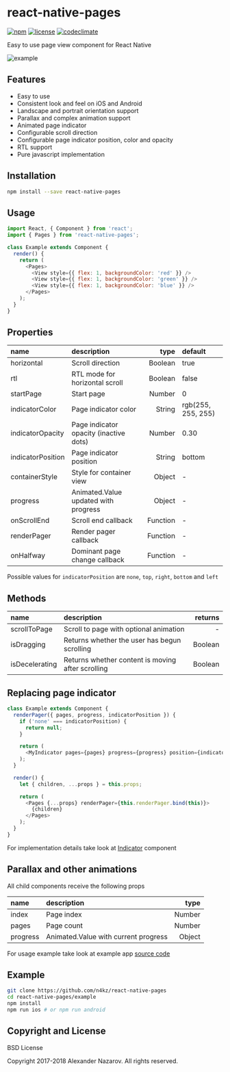 [npm-badge]: https://img.shields.io/npm/v/react-native-pages.svg?colorB=ff6d00
[npm-url]: https://npmjs.com/package/react-native-pages
[license-badge]: https://img.shields.io/npm/l/react-native-pages.svg?colorB=448aff
[license-url]: https://raw.githubusercontent.com/n4kz/react-native-pages/master/license.txt
[indicator-source]: https://github.com/n4kz/react-native-pages/blob/master/src/components/indicator/index.js
[codeclimate-badge]: https://img.shields.io/codeclimate/maintainability/n4kz/react-native-pages.svg
[codeclimate-url]: https://codeclimate.com/github/n4kz/react-native-pages
[example-source]: https://github.com/n4kz/react-native-pages/blob/master/example/app.js
[example-url]: https://cloud.githubusercontent.com/assets/2055622/25063699/68d6914e-21f4-11e7-81fe-b72d8e003530.gif

# react-native-pages

[![npm][npm-badge]][npm-url]
[![license][license-badge]][license-url]
[![codeclimate][codeclimate-badge]][codeclimate-url]

Easy to use page view component for React Native

![example][example-url]

## Features

* Easy to use
* Consistent look and feel on iOS and Android
* Landscape and portrait orientation support
* Parallax and complex animation support
* Animated page indicator
* Configurable scroll direction
* Configurable page indicator position, color and opacity
* RTL support
* Pure javascript implementation

## Installation

```bash
npm install --save react-native-pages
```

## Usage

```javascript
import React, { Component } from 'react';
import { Pages } from 'react-native-pages';

class Example extends Component {
  render() {
    return (
      <Pages>
        <View style={{ flex: 1, backgroundColor: 'red' }} />
        <View style={{ flex: 1, backgroundColor: 'green' }} />
        <View style={{ flex: 1, backgroundColor: 'blue' }} />
      </Pages>
    );
  }
}
```

## Properties

 name              | description                            | type     | default
:----------------- |:-------------------------------------- | --------:|:------------------
 horizontal        | Scroll direction                       |  Boolean | true
 rtl               | RTL mode for horizontal scroll         |  Boolean | false
 startPage         | Start page                             |   Number | 0
 indicatorColor    | Page indicator color                   |   String | rgb(255, 255, 255)
 indicatorOpacity  | Page indicator opacity (inactive dots) |   Number | 0.30
 indicatorPosition | Page indicator position                |   String | bottom
 containerStyle    | Style for container view               |   Object | -
 progress          | Animated.Value updated with progress   |   Object | -
 onScrollEnd       | Scroll end callback                    | Function | -
 renderPager       | Render pager callback                  | Function | -
 onHalfway         | Dominant page change callback          | Function | -

Possible values for `indicatorPosition` are `none`, `top`, `right`, `bottom` and `left`

## Methods

 name           | description                                       | returns
:-------------- |:------------------------------------------------- | -------:
 scrollToPage   | Scroll to page with optional animation            | -
 isDragging     | Returns whether the user has begun scrolling      | Boolean
 isDecelerating | Returns whether content is moving after scrolling | Boolean

## Replacing page indicator

```javascript
class Example extends Component {
  renderPager({ pages, progress, indicatorPosition }) {
    if ('none' === indicatorPosition) {
      return null;
    }

    return (
      <MyIndicator pages={pages} progress={progress} position={indicatorPosition} />
    );
  }

  render() {
    let { children, ...props } = this.props;

    return (
      <Pages {...props} renderPager={this.renderPager.bind(this)}>
        {children}
      </Pages>
    );
  }
}
```

For implementation details take look at [Indicator][indicator-source] component

## Parallax and other animations

All child components receive the following props

 name     | description                          | type
:-------- |:------------------------------------ | ------:
 index    | Page index                           | Number
 pages    | Page count                           | Number
 progress | Animated.Value with current progress | Object

For usage example take look at example app [source code][example-source]

## Example

```bash
git clone https://github.com/n4kz/react-native-pages
cd react-native-pages/example
npm install
npm run ios # or npm run android
```

## Copyright and License

BSD License

Copyright 2017-2018 Alexander Nazarov. All rights reserved.
